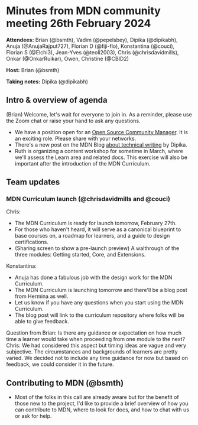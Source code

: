 # Minutes from MDN community meeting 26th February 2024

**Attendees:**
Brian (@bsmth), Vadim (@pepelsbey), Dipika (@dipikabh), Anuja (@AnujaRajput727), Florian D (@fiji-flo), Konstantina (@couci), Florian S (@Elchi3), Jean-Yves (@teoli2003), Chris (@chrisdavidmills), Onkar (@OnkarRuikar), Owen, Christine (@CBID2)

**Host:** Brian (@bsmth)

**Taking notes:** Dipika (@dipikabh)

## Intro & overview of agenda

(Brian) Welcome, let's wait for everyone to join in.
As a reminder, please use the Zoom chat or raise your hand to ask any questions.

- We have a position open for an [Open Source Community Manager](https://www.mozilla.org/en-US/careers/position/gh/5675010/). It is an exciting role. Please share with your networks.
- There's a new post on the MDN Blog [about technical writing](https://developer.mozilla.org/en-US/blog/technical-writing/) by Dipika.
- Ruth is organizing a content workshop for sometime in March, where we'll assess the Learn area and related docs. This exercise will also be important after the introduction of the MDN Curriculum.

## Team updates

### MDN Curriculum launch (@chrisdavidmills and @couci)

Chris:

- The MDN Curriculum is ready for launch tomorrow, February 27th.
- For those who haven't heard, it will serve as a canonical blueprint to base courses on, a roadmap for learners, and a guide to design certifications.
- (Sharing screen to show a pre-launch preview) A walthrough of the three modules: Getting started, Core, and Extensions.

Konstantina:

- Anuja has done a fabulous job with the design work for the MDN Curriculum.
- The MDN Curriculum is launching tomorrow and there'll be a blog post from Hermina as well.
- Let us know if you have any questions when you start using the MDN Curriculum.
- The blog post will link to the curriculum repository where folks will be able to give feedback.

Question from Brian: Is there any guidance or expectation on how much time a learner would take when proceeding from one module to the next?
Chris: We had considered this aspect but timing ideas are vague and very subjective. The circumstances and backgrounds of learners are pretty varied. We decided not to include any time guidance for now but based on feedback, we could consider it in the future.

## Contributing to MDN (@bsmth)

- Most of the folks in this call are already aware but for the benefit of those new to the project, I'd like to provide a brief overview of how you can contribute to MDN, where to look for docs, and how to chat with us or ask for help.
